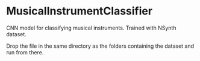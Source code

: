 # MusicalInstrumentClassifier
CNN model for classifying musical instruments. Trained with NSynth dataset.

Drop the file in the same directory as the folders containing the dataset and run from there.
